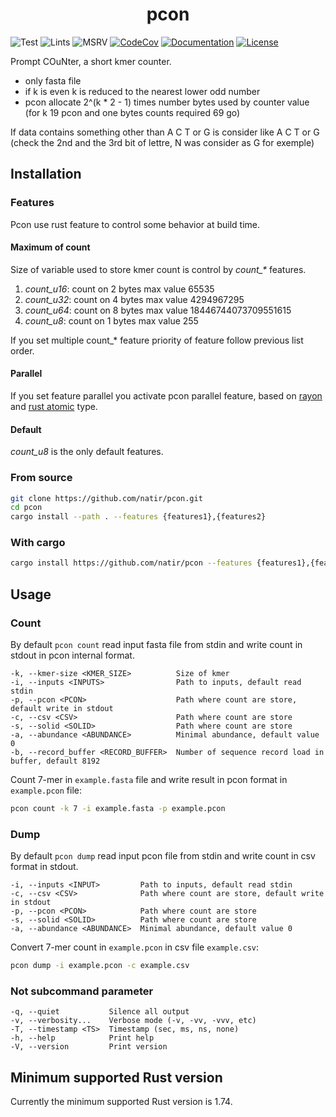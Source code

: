 <h1 style="text-align: center;">pcon</h1>

![Test](https://github.com/natir/pcon/workflows/Test/badge.svg)
![Lints](https://github.com/natir/pcon/workflows/Lints/badge.svg)
![MSRV](https://github.com/natir/pcon/workflows/MSRV/badge.svg)
[![CodeCov](https://codecov.io/gh/natir/pcon/branch/main/graph/badge.svg)](https://codecov.io/gh/natir/pcon)
[![Documentation](https://github.com/natir/pcon/workflows/Documentation/badge.svg)](https://natir.github.io/pcon/pcon)
[![License](https://img.shields.io/badge/license-MIT-green)](https://github.com/natir/pcon/blob/master/LICENSE)


Prompt COuNter, a short kmer counter.

- only fasta file
- if k is even k is reduced to the nearest lower odd number
- pcon allocate 2^(k * 2 - 1) times number bytes used by counter value (for k 19 pcon and one bytes counts required 69 go)

If data contains something other than A C T or G is consider like A C T or G (check the 2nd and the 3rd bit of lettre, N was consider as G for exemple)

## Installation

### Features

Pcon use rust feature to control some behavior at build time.

#### Maximum of count

Size of variable used to store kmer count is control by *count_\** features.

1. *count\_u16*: count on 2 bytes max value 65535
2. *count\_u32*: count on 4 bytes max value 4294967295
3. *count\_u64*: count on 8 bytes max value 18446744073709551615
4. *count\_u8*:  count on 1 bytes max value 255

If you set multiple count\_\* feature priority of feature follow previous list order.

#### Parallel

If you set feature parallel you activate pcon parallel feature, based on [rayon](https://docs.rs/rayon/latest/rayon/) and [rust atomic](https://doc.rust-lang.org/core/sync/atomic/index.html) type.

#### Default

*count\_u8* is the only default features.

### From source

```bash
git clone https://github.com/natir/pcon.git
cd pcon
cargo install --path . --features {features1},{features2}
```

### With cargo

```bash
cargo install https://github.com/natir/pcon --features {features1},{features2}
```

## Usage

### Count

By default `pcon count` read input fasta file from stdin and write count in stdout in pcon internal format.

```
-k, --kmer-size <KMER_SIZE>          Size of kmer
-i, --inputs <INPUTS>                Path to inputs, default read stdin
-p, --pcon <PCON>                    Path where count are store, default write in stdout
-c, --csv <CSV>                      Path where count are store
-s, --solid <SOLID>                  Path where count are store
-a, --abundance <ABUNDANCE>          Minimal abundance, default value 0
-b, --record_buffer <RECORD_BUFFER>  Number of sequence record load in buffer, default 8192
```

Count 7-mer in `example.fasta` file and write result in pcon format in `example.pcon` file:
```bash
pcon count -k 7 -i example.fasta -p example.pcon
```

### Dump

By default `pcon dump` read input pcon file from stdin and write count in csv format in stdout.

```
-i, --inputs <INPUT>         Path to inputs, default read stdin
-c, --csv <CSV>              Path where count are store, default write in stdout
-p, --pcon <PCON>            Path where count are store
-s, --solid <SOLID>          Path where count are store
-a, --abundance <ABUNDANCE>  Minimal abundance, default value 0
```

Convert 7-mer count in `example.pcon` in csv file `example.csv`:
```bash
pcon dump -i example.pcon -c example.csv
```

### Not subcommand parameter

```
-q, --quiet           Silence all output
-v, --verbosity...    Verbose mode (-v, -vv, -vvv, etc)
-T, --timestamp <TS>  Timestamp (sec, ms, ns, none)
-h, --help            Print help
-V, --version         Print version
```

## Minimum supported Rust version

Currently the minimum supported Rust version is 1.74.
